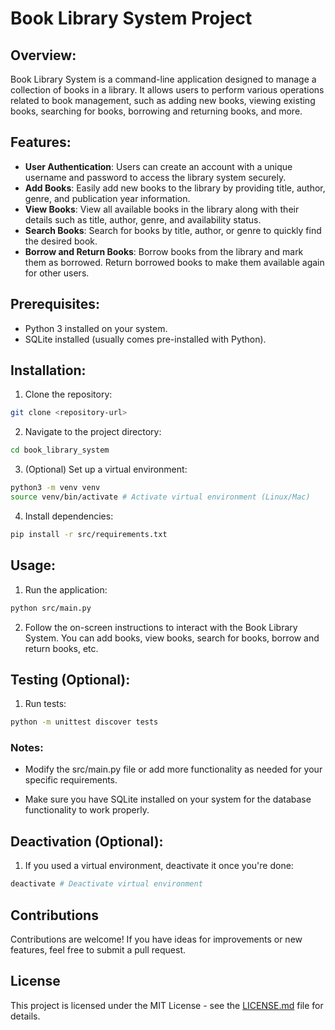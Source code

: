 # Book Library System Project

## Overview:

Book Library System is a command-line application designed to manage a collection of books in a library. It allows users to perform various operations related to book management, such as adding new books, viewing existing books, searching for books, borrowing and returning books, and more.

## Features:

- **User Authentication**: Users can create an account with a unique username and password to access the library system securely.
- **Add Books**: Easily add new books to the library by providing title, author, genre, and publication year information.
- **View Books**: View all available books in the library along with their details such as title, author, genre, and availability status.
- **Search Books**: Search for books by title, author, or genre to quickly find the desired book.
- **Borrow and Return Books**: Borrow books from the library and mark them as borrowed. Return borrowed books to make them available again for other users.

## Prerequisites:

- Python 3 installed on your system.
- SQLite installed (usually comes pre-installed with Python).

## Installation:

1. Clone the repository:

```bash
git clone <repository-url>
```

2. Navigate to the project directory:

```bash
cd book_library_system
```

3. (Optional) Set up a virtual environment:

```bash
python3 -m venv venv
source venv/bin/activate # Activate virtual environment (Linux/Mac)
```

4. Install dependencies:

```bash
pip install -r src/requirements.txt
```

## Usage:

1. Run the application:

```bash
python src/main.py
```

2. Follow the on-screen instructions to interact with the Book Library System. You can add books, view books, search for books, borrow and return books, etc.

## Testing (Optional):

1. Run tests:

```bash
python -m unittest discover tests
```

### Notes:

- Modify the src/main.py file or add more functionality as needed for your specific requirements.

- Make sure you have SQLite installed on your system for the database functionality to work properly.

## Deactivation (Optional):

1. If you used a virtual environment, deactivate it once you're done:

```bash
deactivate # Deactivate virtual environment
```

## Contributions

Contributions are welcome! If you have ideas for improvements or new features, feel free to submit a pull request.

## License

This project is licensed under the MIT License - see the [LICENSE.md](LICENSE.md) file for details.
